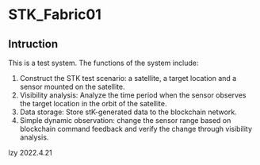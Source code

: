 # STK_Fabric01
## Intruction
  This is a test system. The functions of the system include:
1. Construct the STK test scenario: a satellite, a target location and a sensor mounted on the satellite.
2. Visibility analysis: Analyze the time period when the sensor observes the target location in the orbit of the satellite.
3. Data storage: Store stK-generated data to the blockchain network.
4. Simple dynamic observation: change the sensor range based on blockchain command feedback and verify the change through visibility analysis.

  lzy 2022.4.21
